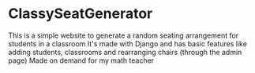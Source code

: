 # ClassySeatGenerator
This is a simple website to generate a random seating arrangement for students in a classroom 
It's made with Django and has basic features like adding students, classrooms and rearranging chairs (through the admin page)
Made on demand for my math teacher 
